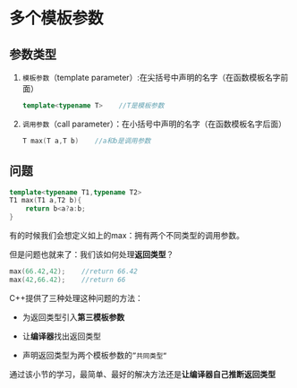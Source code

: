 # 多个模板参数

## 参数类型

1. `模板参数`（template parameter）:在尖括号中声明的名字（在函数模板名字前面）
   
   ```cpp
   template<typename T>    //T是模板参数
   ```

2. `调用参数`（call parameter）：在小括号中声明的名字（在函数模板名字后面）
   
   ```cpp
   T max(T a,T b)    //a和b是调用参数
   ```

## 问题

```cpp
template<typename T1,typename T2>
T1 max(T1 a,T2 b){
    return b<a?a:b;
}
```

有的时候我们会想定义如上的max：拥有两个不同类型的调用参数。

但是问题也就来了：我们该如何处理**返回类型**？

```cpp
max(66.42,42);    //return 66.42
max(42,66.42);    //return 66
```

C++提供了三种处理这种问题的方法：

* 为返回类型引入**第三模板参数**

* 让**编译器**找出返回类型

* 声明返回类型为两个模板参数的`”共同类型“`

通过该小节的学习，最简单、最好的解决方法还是**让编译器自己推断返回类型**
